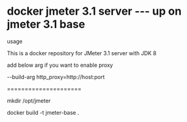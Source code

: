 # docker jmeter 3.1 server --- up on jmeter 3.1 base

usage

This is a docker repository for JMeter 3.1 server with JDK 8

add below arg if you want to enable proxy

--build-arg http_proxy=http://host:port

=====================

mkdir /opt/jmeter

docker build -t jmeter-base .

